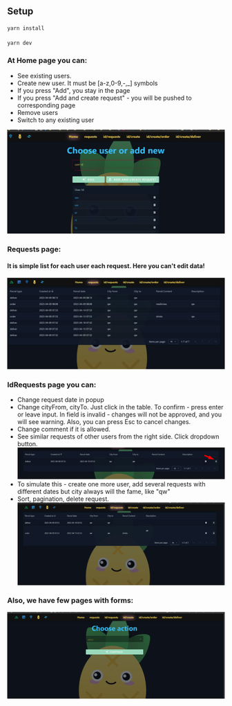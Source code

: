 ## Setup

```bash
yarn install

yarn dev
```
### At Home page you can:
* See existing users.
* Create new user. It must be [a-z,0-9,-,_] symbols
* If you press "Add", you stay in the page
* If you press "Add and create request" - you will be pushed to corresponding page
* Remove users
* Switch to any existing user

![](readme/HomePage.gif)

### Requests page:
#### It is simple list for each user each request. Here you can't edit data!
![](readme/RequestsPage.png)
### IdRequests page you can:
* Change request date in popup
* Change cityFrom, cityTo. Just click in the table. To confirm - press enter or leave input. In field is invalid - changes will not be approved, and you will see warning. Also, you can press Esc to cancel changes.
* Change comment if it is allowed.
* See similar requests of other users from the right side. Click dropdown button.
![](readme/btn.png)
* To simulate this - create one more user, add several requests with different dates but city always will the fame, like "qw"
* Sort, pagination, delete request.
![](readme/IdRequestsPage.gif)
### Also, we have few pages with forms:
![](readme/Forms.gif)
